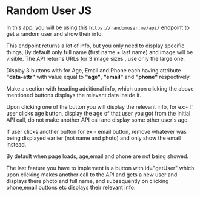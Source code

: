 # Random User JS

In this app, you will be using this <code>https://randomuser.me/api/</code> endpoint to get a random user and show their info.
 

 This endpoint returns a lot of info, but you only need to display specific things,
 By default only full name (first name + last name) and image will be visible. The API returns URLs for 3 image sizes , use only the large one.
 

 Display 3 buttons with for Age, Email and Phone
 each having attribute **"data-attr"** with value equal to **"age"**, **"email"** and **"phone"** respectively.
 

 Make a section with heading additional info, which upon clicking the above mentioned buttons displays the relevant data inside it.
 

 Upon clicking one of the button you will display the relevant info, for ex:- If user clicks age button, display the age of that user you got 
 from the initial API call, do not make another API call and display some other user's age.
 

 If user clicks another button for ex:- email button, remove whatever was being displayed earlier (not name and photo) and only show the email instead.
 

 By default when page loads, age,email and phone are not being showed.
 

 The last feature you have to implement is a button with id="getUser" which upon clicking makes another call to the API and gets a new user and displays there photo and full name, and subsequently on clicking phone,email buttons etc displays their relevant info.
